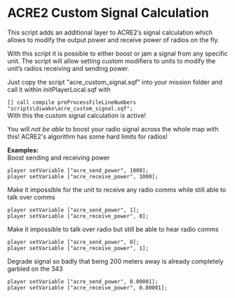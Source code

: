 # ACRE2 Custom Signal Calculation
This script adds an additional layer to ACRE2’s signal calculation which allows to modify the output power and receive power of radios on the fly.

With this script it is possible to either boost or jam a signal from any specific unit. The script will allow setting custom modifiers to units to modify the unit’s radios receiving and sending power.

Just copy the script "acre_custom_signal.sqf" into your mission folder and call it within initPlayerLocal.sqf with

`[] call compile preProcessFileLineNumbers "scripts\diwako\acre_custom_signal.sqf";`\
With this the custom signal calculation is active!

You will *not be able* to boost your radio signal across the whole map with this! ACRE2's algorithm has some hard limits for radios!

__Examples:__ \
Boost sending and receiving power
```sqf
player setVariable ["acre_send_power", 1000];
player setVariable ["acre_receive_power", 1000];
```

Make it impossible for the unit to receive any radio comms while still able to talk over comms
```sqf
player setVariable ["acre_send_power", 1];
player setVariable ["acre_receive_power", 0];
```

Make it impossible to talk over radio but still be able to hear radio comms
```sqf
player setVariable ["acre_send_power", 0];
player setVariable ["acre_receive_power", 1];
```

Degrade signal so badly that being 200 meters away is already completely garbled on the 343
```sqf
player setVariable ["acre_send_power", 0.00001];
player setVariable ["acre_receive_power", 0.00001];
```